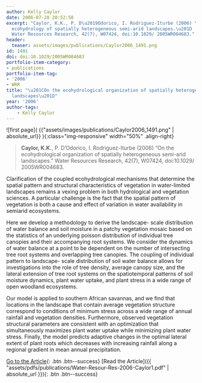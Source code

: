 ```yaml
---
author: Kelly Caylor
date: 2006-07-28 20:52:50
excerpt: "Caylor, K.K., P. D\u2019Odorico, I. Rodriguez-Iturbe (2006) \u201COn the
  ecohydrology of spatially heterogeneous semi-arid landscapes.\u201D
  Water Resources Research, 42(7), W07424, doi:10.1029/ 2005WR004683."
header:
  teaser: assets/images/publications/Caylor2006_1491.png
id: 1491
doi: doi:10.1029/2005WR004683
portfolio-item-category:
- publications
portfolio-item-tag:
- '2006'
- WRR
title: "\u201COn the ecohydrological organization of spatially heterogeneous semi-arid
  landscapes\u201D"
year: '2006'
author-tags:
    - Kelly Caylor
---
```


![first page]( {{"assets/images/publications/Caylor2006_1491.png" | absolute_url}} ){:class="img-responsive" width="50%" .align-right}

> **Caylor, K.K.**, P. D’Odorico, I. Rodriguez-Iturbe (2006) “On the ecohydrological organization of spatially heterogeneous semi-arid landscapes.” Water Resources Research, 42(7), W07424, doi:10.1029/ 2005WR004683.


Clarification of the coupled ecohydrological mechanisms that determine the spatial pattern and structural characteristics of vegetation in water-limited landscapes remains a vexing problem in both hydrological and vegetation sciences. A particular challenge is the fact that the spatial pattern of vegetation is both a cause and effect of variation in water availability in semiarid ecosystems. 

Here we develop a methodology to derive the landscape- scale distribution of water balance and soil moisture in a patchy vegetation mosaic based on the statistics of an underlying poisson distribution of individual tree canopies and their accompanying root systems. We consider the dynamics of water balance at a point to be dependent on the number of intersecting tree root systems and overlapping tree canopies. The coupling of individual pattern to landscape- scale distribution of soil water balance allows for investigations into the role of tree density, average canopy size, and the lateral extension of tree root systems on the spatiotemporal patterns of soil moisture dynamics, plant water uptake, and plant stress in a wide range of open woodland ecosystems. 

Our model is applied to southern African savannas, and we find that locations in the landscape that contain average vegetation structure correspond to conditions of minimum stress across a wide range of annual rainfall and vegetation densities. Furthermore, observed vegetation structural parameters are consistent with an optimization that simultaneously maximizes plant water uptake while minimizing plant water stress. Finally, the model predicts adaptive changes in the optimal lateral extent of plant roots which decreases with increasing rainfall along a regional gradient in mean annual precipitation.


[Go to the Article](http://dx.doi.org/10.1029/2005WR004683){: .btn .btn--success} [Read the Article]({{ "assets/pdfs/publications/Water-Resour-Res-2006-Caylor1.pdf" | absolute_url }}){: .btn .btn--success}